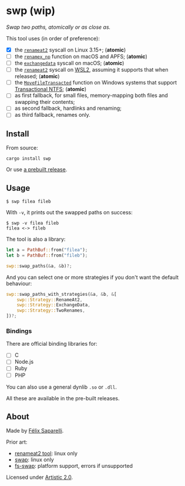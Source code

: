 # swp (wip)

_Swap two paths, atomically or as close as._

This tool uses (in order of preference):

 - [x] the [`renameat2`] syscall on Linux 3.15+; (**atomic**)
 - [ ] the [`renamex_np`] function on macOS and APFS; (**atomic**)
 - [ ] the [`exchangedata`] syscall on macOS; (**atomic**)
 - [ ] the [`renameat2`] syscall on [WSL2], assuming it supports that when released; (**atomic**)
 - [ ] the [`MoveFileTransacted`] function on Windows systems that support [Transactional NTFS]; (**atomic**)
 - [ ] as first fallback, for small files, memory-mapping both files and swapping their contents;
 - [ ] as second fallback, hardlinks and renaming;
 - [ ] as third fallback, renames only.

[`renameat2`]: https://manpages.debian.org/testing/manpages-dev/renameat2.2.en.html
[`renamex_np`]: https://www.manpagez.com/man/2/renamex_np/
[`exchangedata`]: https://www.manpagez.com/man/2/exchangedata/
[WSL2]: https://devblogs.microsoft.com/commandline/announcing-wsl-2/
[`MoveFileTransacted`]: https://docs.microsoft.com/en-us/windows/desktop/api/winbase/nf-winbase-movefiletransacteda
[Transactional NTFS]: https://docs.microsoft.com/en-nz/windows/desktop/FileIO/transactional-ntfs-portal

## Install

From source:

```
cargo install swp
```

Or use [a prebuilt release](https://github.com/passcod/swp/releases).

## Usage

```
$ swp filea fileb
```

With `-v`, it prints out the swapped paths on success:

```
$ swp -v filea fileb
filea <-> fileb
```

The tool is also a library:

```rust
let a = PathBuf::from("filea");
let b = PathBuf::from("fileb");

swp::swap_paths(&a, &b)?;
```

And you can select one or more strategies if you don't want the default behaviour:

```rust
swp::swap_paths_with_strategies(&a, &b, &[
    swp::Strategy::RenameAt2,
    swp::Strategy::ExchangeData,
    swp::Strategy::TwoRenames,
])?;
```

### Bindings

There are official binding libraries for:

 - [ ] C
 - [ ] Node.js
 - [ ] Ruby
 - [ ] PHP

You can also use a general dynlib `.so` or `.dll`.

All these are available in the pre-built releases.

## About

Made by [Félix Saparelli](https://passcod.name).

Prior art:

 - [renameat2 tool](https://gist.github.com/eatnumber1/f97ac7dad7b1f5a9721f): linux only
 - [swap](https://crates.io/crates/swap): linux only
 - [fs-swap](https://crates.io/crates/fs-swap): platform support, errors if unsupported

Licensed under [Artistic 2.0](./LICENSE).
